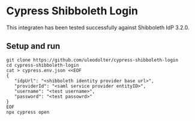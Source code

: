 # Cypress Shibboleth Login

This integraten has been tested successfully against Shibboleth IdP 3.2.0.

## Setup and run

```
git clone https://github.com/uleodolter/cypress-shibboleth-login
cd cypress-shibboleth-login
cat > cypress.env.json <<EOF
{
   "idpUrl": "<shibboleth identity provider base url>",
   "providerId": "<saml service provider entityID>",
   "username": "<test username>",
   "password": "<test passowrd>"
}
EOF
npx cypress open
```


